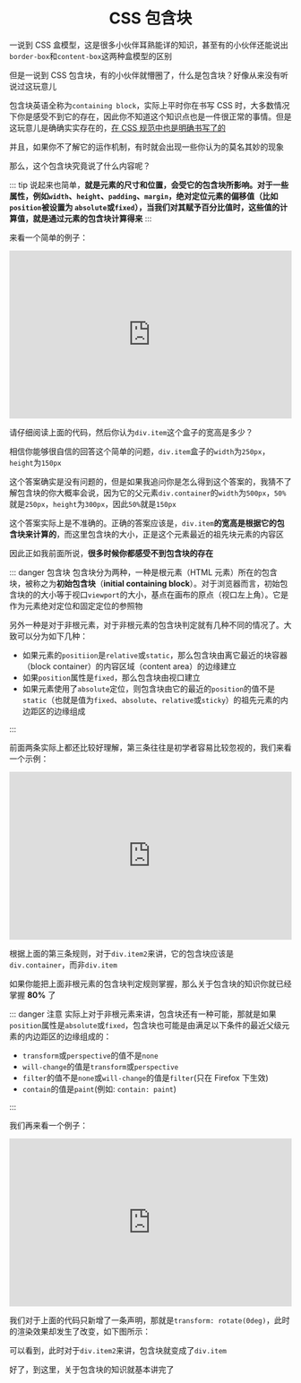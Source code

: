<center><h1>CSS 包含块</h1></center>

一说到 CSS 盒模型，这是很多小伙伴耳熟能详的知识，甚至有的小伙伴还能说出`border-box`和`content-box`这两种盒模型的区别

但是一说到 CSS 包含块，有的小伙伴就懵圈了，什么是包含块？好像从来没有听说过这玩意儿

包含块英语全称为`containing block`，实际上平时你在书写 CSS 时，大多数情况下你是感受不到它的存在，因此你不知道这个知识点也是一件很正常的事情。但是这玩意儿是确确实实存在的，[在 CSS 规范中也是明确书写了的](https://drafts.csswg.org/css2/#containing-block-details)

并且，如果你不了解它的运作机制，有时就会出现一些你认为的莫名其妙的现象

那么，这个包含块究竟说了什么内容呢？

::: tip
说起来也简单，**就是元素的尺寸和位置，会受它的包含块所影响。对于一些属性，例如`width`、`height`、`padding`、`margin`，绝对定位元素的偏移值（比如`position`被设置为 `absolute`或`fixed`），当我们对其赋予百分比值时，这些值的计算值，就是通过元素的包含块计算得来**
:::

来看一个简单的例子：

<iframe height="300" style="width: 100%;" scrolling="no" title="CSS包含块例子1" src="https://codepen.io/welives/embed/MWZevaP?default-tab=css%2Cresult" frameborder="no" loading="lazy" allowtransparency="true" allowfullscreen="true">
  See the Pen <a href="https://codepen.io/welives/pen/MWZevaP">
  CSS包含块例子1</a> by Jandan (<a href="https://codepen.io/welives">@welives</a>)
  on <a href="https://codepen.io">CodePen</a>.
</iframe>

请仔细阅读上面的代码，然后你认为`div.item`这个盒子的宽高是多少？

相信你能够很自信的回答这个简单的问题，`div.item`盒子的`width`为`250px`，`height`为`150px`

这个答案确实是没有问题的，但是如果我追问你是怎么得到这个答案的，我猜不了解包含块的你大概率会说，因为它的父元素`div.container`的`width`为`500px`，`50%`就是`250px`，`height`为`300px`，因此`50%`就是`150px`

这个答案实际上是不准确的。正确的答案应该是，`div.item`**的宽高是根据它的包含块来计算的**，而这里包含块的大小，正是这个元素最近的祖先块元素的内容区

因此正如我前面所说，**很多时候你都感受不到包含块的存在**

::: danger 包含块
包含块分为两种，一种是根元素（HTML 元素）所在的包含块，被称之为**初始包含块**（**initial containing block**）。对于浏览器而言，初始包含块的的大小等于视口`viewport`的大小，基点在画布的原点（视口左上角）。它是作为元素绝对定位和固定定位的参照物

另外一种是对于非根元素，对于非根元素的包含块判定就有几种不同的情况了。大致可以分为如下几种：

- 如果元素的`positiion`是`relative`或`static`，那么包含块由离它最近的块容器（block container）的内容区域（content area）的边缘建立
- 如果`position`属性是`fixed`，那么包含块由视口建立
- 如果元素使用了`absolute`定位，则包含块由它的最近的`position`的值不是`static`（也就是值为`fixed`、`absolute`、`relative`或`sticky`）的祖先元素的内边距区的边缘组成

:::

前面两条实际上都还比较好理解，第三条往往是初学者容易比较忽视的，我们来看一个示例：

<iframe height="300" style="width: 100%;" scrolling="no" title="CSS包含块例子2" src="https://codepen.io/welives/embed/ExGyvPz?default-tab=css%2Cresult" frameborder="no" loading="lazy" allowtransparency="true" allowfullscreen="true">
  See the Pen <a href="https://codepen.io/welives/pen/ExGyvPz">
  CSS包含块例子2</a> by Jandan (<a href="https://codepen.io/welives">@welives</a>)
  on <a href="https://codepen.io">CodePen</a>.
</iframe>

根据上面的第三条规则，对于`div.item2`来讲，它的包含块应该是`div.container`，而非`div.item`

如果你能把上面非根元素的包含块判定规则掌握，那么关于包含块的知识你就已经掌握 **80%** 了

::: danger 注意
实际上对于非根元素来讲，包含块还有一种可能，那就是如果`position`属性是`absolute`或`fixed`，包含块也可能是由满足以下条件的最近父级元素的内边距区的边缘组成的：

- `transform`或`perspective`的值不是`none`
- `will-change`的值是`transform`或`perspective`
- `filter`的值不是`none`或`will-change`的值是`filter`(只在 Firefox 下生效)
- `contain`的值是`paint`(例如: `contain: paint`)

:::

我们再来看一个例子：

<iframe height="300" style="width: 100%;" scrolling="no" title="CSS包含块例子3" src="https://codepen.io/welives/embed/WNLxEwM?default-tab=css%2Cresult" frameborder="no" loading="lazy" allowtransparency="true" allowfullscreen="true">
  See the Pen <a href="https://codepen.io/welives/pen/WNLxEwM">
  CSS包含块例子3</a> by Jandan (<a href="https://codepen.io/welives">@welives</a>)
  on <a href="https://codepen.io">CodePen</a>.
</iframe>

我们对于上面的代码只新增了一条声明，那就是`transform: rotate(0deg)`，此时的渲染效果却发生了改变，如下图所示：

可以看到，此时对于`div.item2`来讲，包含块就变成了`div.item`

好了，到这里，关于包含块的知识就基本讲完了
